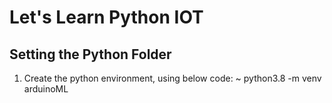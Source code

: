 # Let's Learn Python IOT
## Setting the Python Folder
1) Create the python environment, using below code:
   ~ python3.8 -m venv arduinoML
